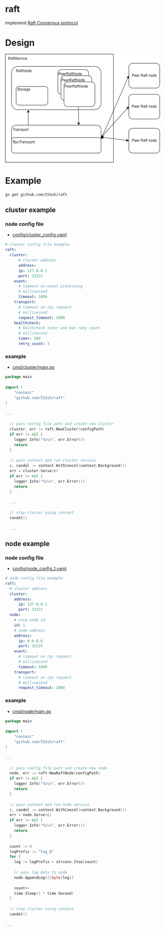# raft

implement [Raft Consensus protocol](https://raft.github.io)

# Design

![arch](./doc/arch.png)

# Example

```bash
go get github.com/ISSuh/raft
```

## cluster example

### node config file

- [config/cluster_config.yaml](config/cluster_config.yaml)

```yaml
# cluster config file example
raft:
  cluster:
      # cluster address
      address:
      ip: 127.0.0.1
      port: 33221
    event:
      # timeout on event processing
      # millisecond
      timeout: 1000
    transport:
      # timeout on rpc request
      # millisecond
      request_timeout: 1000
    healthcheck:
      # helthcheck timer and max rety count
      # millisecond
      timer: 500
      retry_count: 3
```

### example

- [cmd/cluster/main.go](cmd/cluster/main.go)

```go
package main

import (
	"context"
	"github.com/ISSuh/raft"
)

...

  // pass config file patt and create new cluster
  cluster, err := raft.NewCluster(configPath)
  if err != nil {
    logger.Info("%s\n", err.Error())
    return
  }

  // pass context and run cluster service
  c, candel := context.WithCancel(context.Background())
  err = cluster.Serve(c)
  if err != nil {
    logger.Info("%s\n", err.Error())
    return
  }

  ...

  // stop cluster using context
  candel()

  ...

```

## node example

### node config file

- [config/node_config_1.yaml](config/node_config_1.yaml)

```yaml
# node config file example
raft:
  # cluster address
  cluster:
    address:
      ip: 127.0.0.1
      port: 33221
  node:
    # uniq node id
    id: 1
    # node address
    address:
      ip: 0.0.0.0
      port: 33225
    event:
      # timeout on rpc request
      # millisecond
      timeout: 1000
    transport:
      # timeout on rpc request
      # millisecond
      request_timeout: 1000
```

### example

- [cmd/node/main.go](cmd/node/main.go)

```go
package main

import (
	"context"
	"github.com/ISSuh/raft"
)

...

  // pass config file patt and create new node
  node, err := raft.NewRaftNode(configPath)
  if err != nil {
    logger.Info("%s\n", err.Error())
    return
  }

  // pass context and run node service
  c, candel := context.WithCancel(context.Background())
  err = node.Serve(c)
  if err != nil {
    logger.Info("%s\n", err.Error())
    return
  }

  count := 0
  logPrefix := "log_0"
  for {
    log := logPrefix + strconv.Itoa(count)

    // pass log data to node
    node.AppendLog([]byte(log))

    count++
    time.Sleep(1 * time.Second)
  }

  // stop cluster using context
  candel()

...

```
